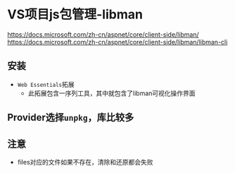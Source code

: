 # VS项目js包管理-libman

https://docs.microsoft.com/zh-cn/aspnet/core/client-side/libman/
https://docs.microsoft.com/zh-cn/aspnet/core/client-side/libman/libman-cli

## 安装

- `Web Essentials`拓展
  - 此拓展包含一序列工具，其中就包含了libman可视化操作界面

## Provider选择`unpkg`，库比较多

## 注意

- files对应的文件如果不存在，清除和还原都会失败